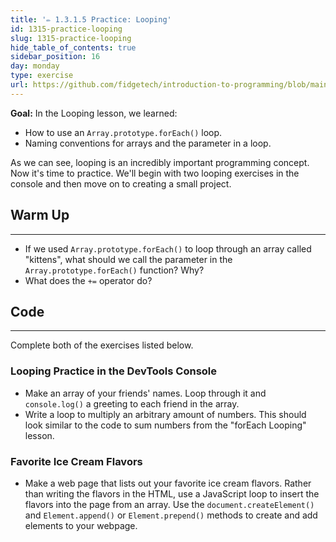 ```yaml
---
title: '✏️ 1.3.1.5 Practice: Looping'
id: 1315-practice-looping
slug: 1315-practice-looping
hide_table_of_contents: true
sidebar_position: 16
day: monday
type: exercise
url: https://github.com/fidgetech/introduction-to-programming/blob/main/1e_classwork_practice_looping.md
---
```


**Goal:**  In the Looping lesson, we learned:

* How to use an `Array.prototype.forEach()` loop.
* Naming conventions for arrays and the parameter in a loop.

As we can see, looping is an incredibly important programming concept. Now it's time to practice. We'll begin with two looping exercises in the console and then move on to creating a small project.

## Warm Up
---

* If we used `Array.prototype.forEach()` to loop through an array called "kittens", what should we call the parameter in the `Array.prototype.forEach()` function? Why?
* What does the `+=` operator do?

## Code
---

Complete both of the exercises listed below.

### Looping Practice in the DevTools Console

* Make an array of your friends' names. Loop through it and `console.log()` a greeting to each friend in the array.
* Write a loop to multiply an arbitrary amount of numbers. This should look similar to the code to sum numbers from the "forEach Looping" lesson.

### Favorite Ice Cream Flavors

* Make a web page that lists out your favorite ice cream flavors. Rather than writing the flavors in the HTML, use a JavaScript loop to insert the flavors into the page from an array. Use the `document.createElement()` and `Element.append()` or `Element.prepend()` methods to create and add elements to your webpage. 